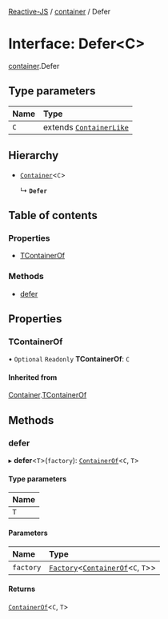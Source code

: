 [Reactive-JS](../README.md) / [container](../modules/container.md) / Defer

# Interface: Defer<C\>

[container](../modules/container.md).Defer

## Type parameters

| Name | Type |
| :------ | :------ |
| `C` | extends [`ContainerLike`](container.ContainerLike.md) |

## Hierarchy

- [`Container`](container.Container.md)<`C`\>

  ↳ **`Defer`**

## Table of contents

### Properties

- [TContainerOf](container.Defer.md#tcontainerof)

### Methods

- [defer](container.Defer.md#defer)

## Properties

### TContainerOf

• `Optional` `Readonly` **TContainerOf**: `C`

#### Inherited from

[Container](container.Container.md).[TContainerOf](container.Container.md#tcontainerof)

## Methods

### defer

▸ **defer**<`T`\>(`factory`): [`ContainerOf`](../modules/container.md#containerof)<`C`, `T`\>

#### Type parameters

| Name |
| :------ |
| `T` |

#### Parameters

| Name | Type |
| :------ | :------ |
| `factory` | [`Factory`](../modules/functions.md#factory)<[`ContainerOf`](../modules/container.md#containerof)<`C`, `T`\>\> |

#### Returns

[`ContainerOf`](../modules/container.md#containerof)<`C`, `T`\>
